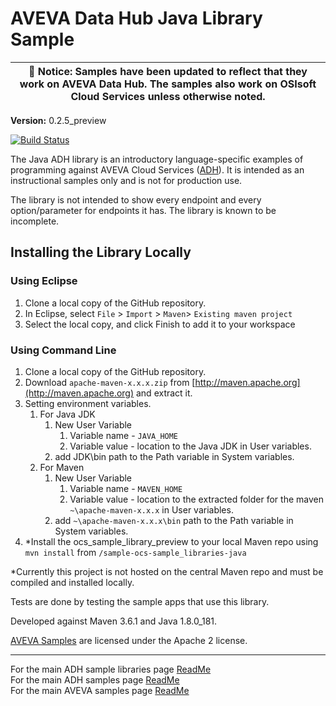 # AVEVA Data Hub Java Library Sample

| :loudspeaker: **Notice**: Samples have been updated to reflect that they work on AVEVA Data Hub. The samples also work on OSIsoft Cloud Services unless otherwise noted. |
| ------------------------------------------------------------------------------------------------------------------------------------------------------------------------ |

**Version:** 0.2.5_preview

[![Build Status](https://dev.azure.com/osieng/engineering/_apis/build/status/product-readiness/ADH/aveva.sample-adh-sample_libraries-java?branchName=main)](https://dev.azure.com/osieng/engineering/_build/latest?definitionId=2621&branchName=main)

The Java ADH library is an introductory language-specific examples of programming against AVEVA Cloud Services ([ADH](https://www.osisoft.com/Solutions/OSIsoft-Cloud-Services/)). It is intended as an instructional samples only and is not for production use.

The library is not intended to show every endpoint and every option/parameter for endpoints it has. The library is known to be incomplete.

## Installing the Library Locally

### Using Eclipse

1. Clone a local copy of the GitHub repository.
1. In Eclipse, select `File` > `Import` > `Maven`> `Existing maven project`
1. Select the local copy, and click Finish to add it to your workspace

### Using Command Line

1. Clone a local copy of the GitHub repository.
1. Download `apache-maven-x.x.x.zip` from [http://maven.apache.org](http://maven.apache.org) and extract it.
1. Setting environment variables.
   1. For Java JDK
      1. New User Variable
         1. Variable name - `JAVA_HOME`
         1. Variable value - location to the Java JDK in User variables.
      1. add JDK\bin path to the Path variable in System variables.
   1. For Maven
      1. New User Variable
         1. Variable name - `MAVEN_HOME`
         1. Variable value - location to the extracted folder for the maven `~\apache-maven-x.x.x` in User variables.
      1. add `~\apache-maven-x.x.x\bin` path to the Path variable in System variables.
1. \*Install the ocs_sample_library_preview to your local Maven repo using `mvn install` from `/sample-ocs-sample_libraries-java`

\*Currently this project is not hosted on the central Maven repo and must be compiled and installed locally.

Tests are done by testing the sample apps that use this library.

Developed against Maven 3.6.1 and Java 1.8.0_181.

[AVEVA Samples](https://github.com/osisoft/OSI-samples) are licensed under the Apache 2 license.

---

For the main ADH sample libraries page [ReadMe](https://github.com/osisoft/OSI-Samples-OCS/blob/main/docs/SAMPLE_LIBRARIES.md)  
For the main ADH samples page [ReadMe](https://github.com/osisoft/OSI-Samples-OCS)  
For the main AVEVA samples page [ReadMe](https://github.com/osisoft/OSI-Samples)
